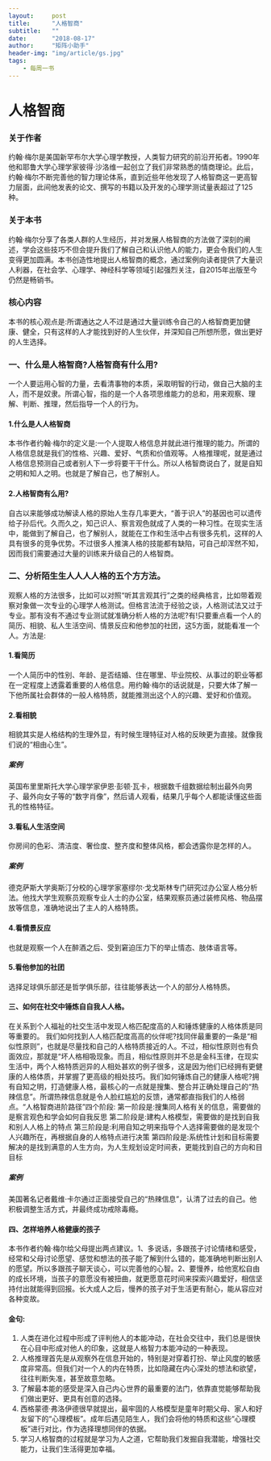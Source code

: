 ```yaml
---
layout:     post
title:      "人格智商"
subtitle:   ""
date:       "2018-08-17"
author:     "矩阵小助手"
header-img: "img/article/gs.jpg"
tags:
    - 每周一书
---
```


# 人格智商

### 关于作者
约翰·梅尔是美国新罕布尔大学⼼理学教授，⼈类智力研究的前沿开拓者。1990年他和耶鲁⼤学⼼理学家彼得·沙洛维一起创立了我们非常熟悉的情商理论。此后，约翰·梅尔不断完善他的智力理论体系，直到近些年他发现了⼈格智商这一更⾼智力层面，此间他发表的论文、撰写的书籍以及开发的⼼理学测试量表超过了125种。
### 关于本书
约翰·梅尔分享了各类人群的⼈⽣经历，并对发展人格智商的方法做了深刻的阐述，学会这些技巧不但会提升我们了解⾃己和认识他⼈的能力，更会令我们的⼈⽣变得更加圆满。本书创造性地提出⼈格智商的概念，通过案例向读者提供了大量识⼈利器，在社会学、⼼理学、神经科学等领域引起强烈关注，⾃2015年出版⾄今仍然是畅销书。
### 核⼼内容
本书的核⼼观点是:所谓通达之人不过是通过大量训练令⾃己的⼈格智商更加健康、健全，只有这样的人才能找到好的人生伙伴，并深知⾃己所想所愿，做出更好的⼈生选择。

### 一、什么是人格智商?人格智商有什么用?
一个人要运⽤心智的⼒量，去看清事物的本质，采取明智的行动，做⾃己⼤脑的主人，⽽不是奴隶。所谓心智，指的是一个人各项思维能力的总和，⽤来观察、理解、判断、推理，然后指导⼀个人的行为。
#### 1.什么是⼈人格智商
本书作者约翰·梅尔的定义是:⼀个人提取人格信息并就此进行推理的能力。所谓的人格信息就是我们的性格、兴趣、爱好、气质和价值观等。⼈格推理呢，就是通过⼈格信息预测⾃己或者别⼈下⼀步将要⼲干什么。所以⼈格智商说白了，就是自知之明和知⼈之明。也就是了解⾃己，也了解别人。
#### 2.⼈格智商有么用?
自古以来能够成功解读人格的原始人⽣存几率更大，“善于识⼈”的基因也可以遗传给⼦孙后代。久⽽久之，知己识人、察⾔观色就成了人类的⼀种习性。在现实⽣活中，能做到了解⾃己，也了解别人，就能在⼯作和⽣活中占有很多先机，这样的⼈具有很多的竞争优势。不过很多人推演人格的技能都有缺陷，可⾃己却浑然不知，因⽽我们需要通过⼤量的训练来升级⾃己的⼈格智商。
### 二、分析陌⽣生⼈人⼈人格的五个⽅方法。
观察⼈格的⽅法很多，⽐如可以对照“听其⾔观其⾏”之类的经典格言，⽐如带着观察对象做一次专业的⼼理学⼈格测试。但格言法流于经验之谈，⼈格测试法⼜过于专业。那有没有不通过专业测试就准确分析⼈格的⽅法呢?有!只要重点看⼀个⼈的简历、相貌、私⼈⽣活空间、情景反应和他参加的社团，这5⽅面，就能看准一个人。⽅法是:
#### 1.看简历
一个⼈简历中的性别、年龄、是否结婚、住在哪⾥、毕业院校、从事过的职业等都在一定程度上透露着重要的人格信息。⽤约翰·梅尔的话说就是，只要⼤体了解⼀下他所属社会群体的一般人格特质，就能推测出这个⼈的兴趣、爱好和价值观。
#### 2.看相貌
相貌其实是人格结构的⽣理外显，有时候⽣理特征对⼈格的反映更为直接。就像我们说的“相由⼼生”。
##### 案例
英国布⾥里斯托⼤学⼼理学家伊恩·彭顿·瓦卡，根据数千组数据绘制出最外向男子、最外向女⼦等的“数字肖像”，然后请人观看，结果⼏乎每个人都能读懂这些面孔的性格特征。
#### 3.看私⼈⽣活空间
你房间的⾊彩、清洁度、奢俭度、整⻬度和整体风格，都会透露你是怎样的人。
##### 案例 
德克萨斯⼤学奥斯汀分校的⼼理学家塞缪尔·⼽戈斯林专门研究过办公室人格分析法。他找大学⽣观察员观察专业⼈士的办公室，结果观察员通过装修风格、物品摆放等信息，准确地说出了主⼈的人格特质。
#### 4.看情景反应
也就是观察⼀个⼈在醉酒之后、受到窘迫压力下的举⽌情态、肢体语言等。
#### 5.看他参加的社团
选择⾜球俱乐部还是哲学俱乐部，往往能够表达⼀个⼈的部分人格特质。
#### 三、如何在社交中锤炼⾃自我⼈人格。
在关系到个人福祉的社交生活中发现⼈格匹配度⾼的⼈和锤炼健康的人格体质是同等重要的。
我们如何找到⼈人格匹配度⾼高的伙伴呢?找同伴最重要的一条是“相似性原则”，也就是尽量找和⾃己的⼈格特质接近的人。不过，相似性原则也有负⾯效应，那就是“坏⼈格相吸现象。⽽且，相似性原则并不总是金科⽟律，在现实⽣活中，两个人格特质迥异的⼈相处甚欢的例子很多，这是因为他们已经拥有更健康的⼈格体质，并掌握了更高级的相处技巧。我们如何锤炼⾃己的健康人格呢?拥有⾃知之明，打造健康人格，最核心的一点就是搜集、整合并正确处理⾃己的“热辣信息”。所谓热辣信息就是令⼈脸红尴尬的反馈，通常都直指我们的人格弱点。“⼈格智商进阶路径”四个阶段:
第⼀阶段是:搜集同人格有关的信息，需要做的是察⾔观色和学会如何⾃我反思
第⼆阶段是:建构⼈格模型，需要做的是找到自我和别⼈人格上的特点
第三阶段是:利用⾃知之明来指导个⼈选择需要做的是发现个人兴趣所在，再根据⾃身的⼈格特点进⾏决策
第四阶段是:系统性计划和⽬标需要解决的是找到满意的⼈⽣⽅向，为⼈生规划设定时间表，更能找到⾃己的⽅向和⽬目标
##### 案例
美国著名记者戴维·卡尔通过正面接受⾃己的“热辣信息”，认清了过去的⾃己。他积极调整⽣活⽅式，并最终成功戒除毒瘾。
#### 四、怎样培养人格健康的孩子
本书作者约翰·梅尔给⽗母提出两点建议。1、多说话，多跟孩⼦讨论情绪和感受，经常和⽗母讨论愿望、感觉和想法的孩⼦能了解到什么错的，能准确地判断出别人的愿望。所以多跟孩子聊天谈心，可以完善他的⼼智。2、要慢养，给他宽松自由的成⻓环境，当孩⼦的意愿没有被扭曲，就更愿意花时间来探索兴趣爱好，相信坚持付出就能得到回报。⻓大成⼈之后，慢养的孩子对于⽣活更有耐心，能从容应对 各种变故。
#### ⾦句:
1. ⼈类在进化过程中形成了评判他人的本能冲动，在社会交往中，我们总是很快在⼼目中形成对他人的印象，这就是⼈格智力本能冲动的⼀种表现。
2. ⼈格推理⾸先是从观察外在信息开始的，特别是对穿着打扮、举⽌风度的敏感度非常高。但我们对⼀个⼈的内在特质，⽐如隐藏在内心深处的想法和欲望，往往判断失准，甚⾄故意忽略。
3. 了解最本能的感受是深入⾃己内⼼世界的最重要的法门，依靠直觉能够帮助我们做出更好、更具有创意的选择。
4. 西格蒙德·弗洛伊德很早就提出，最牢固的人格模型是童年时期⽗母、家⼈和好友留下的“⼼理模板”。成年后遇⻅陌⽣人，我们会将他的特质和这些“⼼理模板”进⾏对比，作为选择理想同伴的依据。
5. 学习⼈格智商的过程就是学习为人之道，它帮助我们发掘⾃我潜能，增强社交能力，让我们⽣活得更加幸福。
